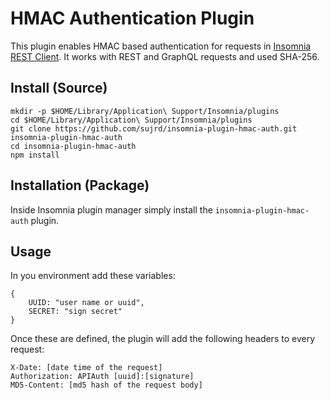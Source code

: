 # HMAC Authentication Plugin

This plugin enables HMAC based authentication for requests in [Insomnia REST Client](https://insomnia.rest/). It works with REST and GraphQL requests and used SHA-256.

## Install (Source)

```
mkdir -p $HOME/Library/Application\ Support/Insomnia/plugins
cd $HOME/Library/Application\ Support/Insomnia/plugins
git clone https://github.com/sujrd/insomnia-plugin-hmac-auth.git insomnia-plugin-hmac-auth
cd insomnia-plugin-hmac-auth
npm install
```

## Installation (Package)

Inside Insomnia plugin manager simply install the `insomnia-plugin-hmac-auth` plugin.

## Usage

In you environment add these variables:

```
{
    UUID: "user name or uuid",
    SECRET: "sign secret"
}
```

Once these are defined, the plugin will add the following headers to every request:

```
X-Date: [date time of the request]
Authorization: APIAuth [uuid]:[signature]
MD5-Content: [md5 hash of the request body]
```
